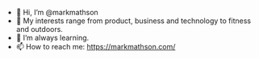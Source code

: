 - 👋 Hi, I’m @markmathson
- 👀 My interests range from product, business and technology to fitness and outdoors.
- 🌱 I’m always learning.
- 📫 How to reach me: https://markmathson.com/

<!---
markmathson/markmathson is a ✨ special ✨ repository because its `README.md` (this file) appears on your GitHub profile.
You can click the Preview link to take a look at your changes.
--->
